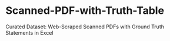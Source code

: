 # Scanned-PDF-with-Truth-Table
Curated Dataset: Web-Scraped Scanned PDFs with Ground Truth Statements in Excel
